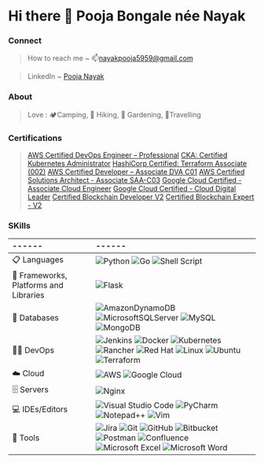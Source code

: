 # Hi there 👋 Pooja Bongale née Nayak 

### Connect
> How to reach me ~ 📫nayakpooja5959@gmail.com 

> LinkedIn ~ [Pooja Nayak](https://www.linkedin.com/in/nayak-pooja/)

### About
> Love : 🏕️Camping, 🥾 Hiking, 🌱 Gardening, 🧳Travelling

### Certifications
> [AWS Certified DevOps Engineer – Professional](https://www.credly.com/badges/0b5430a1-6659-4a3f-973a-68cb77df0c1f/public_url)
> [CKA: Certified Kubernetes Administrator](https://www.credly.com/badges/7dd8aeb5-23d6-48ce-bd4f-341377c8b445/public_url)
> [HashiCorp Certified: Terraform Associate (002)](https://www.credly.com/badges/12729025-7f06-4599-b831-b4a03703f892/public_url)
> [AWS Certified Developer – Associate DVA C01](https://www.credly.com/badges/c680db57-1539-468f-9b9e-4e73fc9aabf8/public_url)
> [AWS Certified Solutions Architect - Associate SAA-C03](https://www.credly.com/badges/d85dbbad-068a-4fa9-b668-e8f23197118b/public_url)
> [Google Cloud Certified - Associate Cloud Engineer](https://www.credential.net/9b1bab48-7809-447e-945c-eaa14cc525b4?key=c4f804f41db1de338cee38f093f14318eb73032ac4211e1d07b772582aa13f22)
> [Google Cloud Certified - Cloud Digital Leader](https://www.credential.net/9f1e5cda-c664-48d1-b246-11b69b484748?key=fc1ceb31db50723e18b5bd651a4df21a98400947598a0e7af155c372d507a427&record_view=true)
> [Certified Blockchain Developer V2](https://www.credential.net/978e00b2-82d4-4852-b52f-2955f7673d74#gs.6inqta)
> [Certified Blockchain Expert - V2](https://www.credential.net/d36d1a7d-f7be-488f-b528-b630dede5063#gs.6inqvz)

### SKills

|------ | ------|
|:---------|:---------|
| 📋 Languages         | ![Python](https://img.shields.io/badge/python-3670A0?style=for-the-badge&logo=python&logoColor=ffdd54) ![Go](https://img.shields.io/badge/go-%2300ADD8.svg?style=for-the-badge&logo=go&logoColor=white) ![Shell Script](https://img.shields.io/badge/shell_script-%23121011.svg?style=for-the-badge&logo=gnu-bash&logoColor=white) |
| 🎋 Frameworks, Platforms and Libraries | ![Flask](https://img.shields.io/badge/flask-%23000.svg?style=for-the-badge&logo=flask&logoColor=white) | 
| 💾 Databases | ![AmazonDynamoDB](https://img.shields.io/badge/Amazon%20DynamoDB-4053D6?style=for-the-badge&logo=Amazon%20DynamoDB&logoColor=white) ![MicrosoftSQLServer](https://img.shields.io/badge/Microsoft%20SQL%20Server-CC2927?style=for-the-badge&logo=microsoft%20sql%20server&logoColor=white) ![MySQL](https://img.shields.io/badge/mysql-%2300f.svg?style=for-the-badge&logo=mysql&logoColor=white) ![MongoDB](https://img.shields.io/badge/MongoDB-%234ea94b.svg?style=for-the-badge&logo=mongodb&logoColor=white) | 
| 🧑‍💻 DevOps | ![Jenkins](https://img.shields.io/badge/jenkins-%232C5263.svg?style=for-the-badge&logo=jenkins&logoColor=white) ![Docker](https://img.shields.io/badge/docker-%230db7ed.svg?style=for-the-badge&logo=docker&logoColor=white) ![Kubernetes](https://img.shields.io/badge/kubernetes-%23326ce5.svg?style=for-the-badge&logo=kubernetes&logoColor=white) ![Rancher](https://img.shields.io/badge/rancher-%230075A8.svg?style=for-the-badge&logo=rancher&logoColor=white) ![Red Hat](https://img.shields.io/badge/Red%20Hat-EE0000?style=for-the-badge&logo=redhat&logoColor=white) ![Linux](https://img.shields.io/badge/Linux-FCC624?style=for-the-badge&logo=linux&logoColor=black) ![Ubuntu](https://img.shields.io/badge/Ubuntu-E95420?style=for-the-badge&logo=ubuntu&logoColor=white) ![Terraform](https://img.shields.io/badge/terraform-%235835CC.svg?style=for-the-badge&logo=terraform&logoColor=white) |
| ☁️ Cloud | ![AWS](https://img.shields.io/badge/AWS-%23FF9900.svg?style=for-the-badge&logo=amazon-aws&logoColor=white) ![Google Cloud](https://img.shields.io/badge/GoogleCloud-%234285F4.svg?style=for-the-badge&logo=google-cloud&logoColor=white) |
| 🗄️ Servers| ![Nginx](https://img.shields.io/badge/nginx-%23009639.svg?style=for-the-badge&logo=nginx&logoColor=white) |
| 💻 IDEs/Editors | ![Visual Studio Code](https://img.shields.io/badge/Visual%20Studio%20Code-0078d7.svg?style=for-the-badge&logo=visual-studio-code&logoColor=white) ![PyCharm](https://img.shields.io/badge/pycharm-143?style=for-the-badge&logo=pycharm&logoColor=black&color=black&labelColor=green) ![Notepad++](https://img.shields.io/badge/Notepad++-90E59A.svg?style=for-the-badge&logo=notepad%2b%2b&logoColor=black) ![Vim](https://img.shields.io/badge/VIM-%2311AB00.svg?style=for-the-badge&logo=vim&logoColor=white) |
| 🥅 Tools |  ![Jira](https://img.shields.io/badge/jira-%230A0FFF.svg?style=for-the-badge&logo=jira&logoColor=white) ![Git](https://img.shields.io/badge/git-%23F05033.svg?style=for-the-badge&logo=git&logoColor=white) ![GitHub](https://img.shields.io/badge/github-%23121011.svg?style=for-the-badge&logo=github&logoColor=white) ![Bitbucket](https://img.shields.io/badge/bitbucket-%230047B3.svg?style=for-the-badge&logo=bitbucket&logoColor=white) ![Postman](https://img.shields.io/badge/Postman-FF6C37?style=for-the-badge&logo=postman&logoColor=white) ![Confluence](https://img.shields.io/badge/confluence-%23172BF4.svg?style=for-the-badge&logo=confluence&logoColor=white) ![Microsoft Excel](https://img.shields.io/badge/Microsoft_Excel-217346?style=for-the-badge&logo=microsoft-excel&logoColor=white) ![Microsoft Word](https://img.shields.io/badge/Microsoft_Word-2B579A?style=for-the-badge&logo=microsoft-word&logoColor=white) |


<!--### Hi there 👋
**poojanayak59/poojanayak59** is a ✨ _special_ ✨ repository because its `README.md` (this file) appears on your GitHub profile.

Here are some ideas to get you started:

- 🔭 I’m currently working on ...
- 🌱 I’m currently learning ...
- 👯 I’m looking to collaborate on ...
- 🤔 I’m looking for help with ...
- 💬 Ask me about ...
- 📫 How to reach me: ...
- 😄 Pronouns: ...
- ⚡ Fun fact: ...
-->
